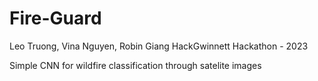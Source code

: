 # Fire-Guard
Leo Truong, Vina Nguyen, Robin Giang 
HackGwinnett Hackathon - 2023

Simple CNN for wildfire classification through satelite images

